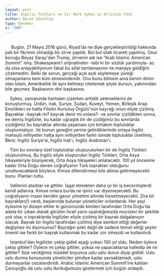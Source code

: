 ```yaml
---
layout: post
title: İngiliz Türkleri ve Sir Mark Sykes'ın Artistik Yönü
author: Berat Gönültaş
type: Deneme/
x: "200"
---
```

<br/>
&nbsp;&nbsp;&nbsp;&nbsp;
Bugün, 21 Mayıs 2016 günü, Riyad'da ne diye gerçekleştirildiği hakkında pek bir fikrimin olmadığı bir zirve yapıldı. Bol bol silah ticareti yapılmış. Onur konuğu Beyaz Saray'dan Trump, zirvenin adı ise "Arab Islamic American Summit" imiş. Shakespeare'i orijinalinden -tabi ki bir sözlük yardımıyla- az da olsa anlayabiliyorum fakat bu sıfat tamlamasının ne manaya geldiğini çözemedim. Belki de sorun, gerçeği açık açık söylemeye yüreği olmayanların kem küm etmesindendir. Onu bunu bilmem ama benim dinim olan İslam, Amerikalılık ile aynı kelimeyi nitelemek şöyle dursun, yakınından bile geçmez. Başkasının dini başkasına.

&nbsp;&nbsp;&nbsp;&nbsp;Sykes, zamanında haritaları çizerken artistik yeteneklerini de konuşturmuş. Ürdün, Irak, Suriye, Sudan, Kuveyt, Yemen, Birleşik Arap Emirlikleri ve hatta Filistin Kurtuluş Örgütü'nün bayrağı onun eliyle çizilmiş. Bayraklar -bayrak mı? bayrak denir mi onlara?- ve sınırlar çizildikten sonra, ee demiş İngilizler, bu kadar uğraştık bir de çizdiğimiz bu sınırlarda çizdiğimiz bu bayraklar altında yaşaması için birtakım topluluklar oluşturmalıyız. Ve bunun gereğini yerine getirdiklerinde ortaya İngiliz mahsulü milliyetler hatta aynı milliyetten farklı isimde topluluklar üretilmiş. Bknz: İngiliz Suriye'si, İngiliz Irak'ı, İngiliz Arabistan'ı.

&nbsp;&nbsp;&nbsp;&nbsp;Tüm bu sınırlara özel topluluklar oluşturulurken bir de İngiliz Türkleri oluşturulmuş. Bu İngiliz eliyle oluşturulan İngiliz Türkleri, Orta Asya hikayeleriyle büyüyecek, Orta Asya hikayeleri anlatacaktı. 100 yıl öncesine kadar Orta Doğu denen coğrafyanın Türk toprakları olduğunu unutturacaklardı böylece. Kimse dillendirmeyi bile aklına getirmeyecekti bunu. Planları tuttu.

&nbsp;&nbsp;&nbsp;&nbsp;Valilerini atadılar ve gittiler. İşgal etmekten daha iyi bir iş becermişlerdi kendi adlarına. Kimse onlara burda ne işiniz var diyemeyecekti. Bu coğrafyanın insanı kendini gavur yönetimi altında hissetmeyecekti. Zira bir bayrakları(!) vardı, başlarında bulunan yöneticiler onlardandı. Her şeyi öylesine iyi dizayn ettiler ki günümüzde kimileri tarafından Orta Doğu'da adeta bir çıban olarak görülen İsrail yarın uyandığımızda mucizevi bir şekilde yok olsa, o topraklarda İngilizler eliyle çizilmiş bir bayrak dalgalanıyor olacak. Bayrak bir İngiliz tarafından çizilmiş diye sembol ettiği değerler değişmez mi diyorsunuz? Bayrağın şekli değil de sadece temsil ettiği şeyler önemli ise farklı bir bayrak kullanmak bu kadar zor olmazdı ve kullanılırdı.

&nbsp;&nbsp;&nbsp;&nbsp;İstanbul'dan İngilizler çekip gideli aşağı yukarı 100 yıl oldu. Neden öylece çekip gittiler? Öylece mi çekip gittiler, yoksa ne yapacaklarsa halledip de mi gittiler? Size verdiğimiz müddet boyunca uslu uslu durun diyip gidildi. Uslu uslu durma konusunda yöneticiler şimdiye kadar savsaklamadı, uslu durmayanlar cezalandırıldı. Arabic Islamic American Summit'ine katılan Çavuşoğlu da uslu uslu durduğumuzu göstermek için bugün ordaydı.
